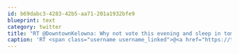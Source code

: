 ```yaml
---
id: b69dabc3-4283-42b5-aa71-201a1932bfe9
blueprint: text
category: twitter
title: "RT @DowntownKelowna: Why not vote this evening and sleep in tomorrow!? Here's a link to all the voting stations, including City Hall...  ..."
caption: 'RT <span class="username username_linked">@<a href="https://twitter.com/DowntownKelowna" title="Downtown Kelowna">DowntownKelowna</a></span>: Why not vote this evening and sleep in tomorrow!? Here''s a link to all the voting stations, including City Hall...  ...'
---
```

